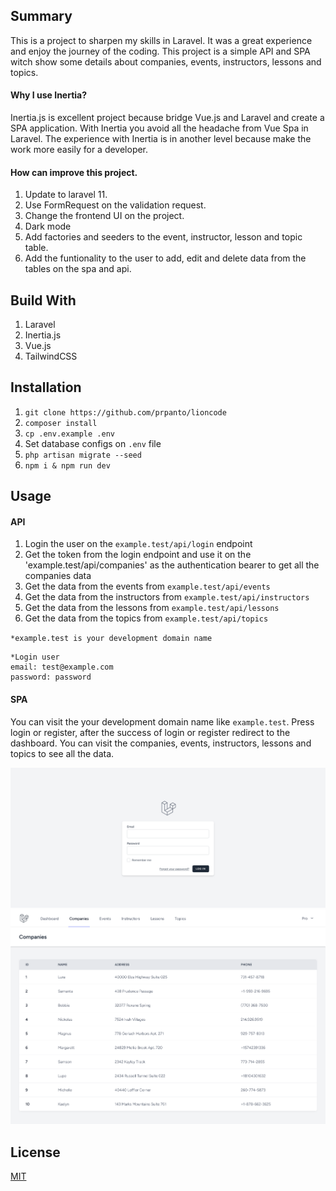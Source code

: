 ## Summary

This is a project to sharpen my skills in Laravel. It was a great experience and enjoy the journey of the coding. This project is a simple API and SPA witch show some details about companies, events, instructors, lessons and topics.

#### Why I use Inertia?

Inertia.js is excellent project because bridge Vue.js and Laravel and create a SPA application. With Inertia you avoid all the headache from Vue Spa in Laravel. The experience with Inertia is in another level because make the work more easily for a developer.

#### How can improve this project.

1. Update to laravel 11.
2. Use FormRequest on the validation request.
3. Change the frontend UI on the project.
4. Dark mode
5. Add factories and seeders to the event, instructor, lesson and topic table.
6. Add the funtionality to the user to add, edit and delete data from the tables on the spa and api.

## Build With

1. Laravel
2. Inertia.js
3. Vue.js
4. TailwindCSS

## Installation

1. `git clone https://github.com/prpanto/lioncode`
2. `composer install`
3. `cp .env.example .env`
4. Set database configs on `.env` file
5. `php artisan migrate --seed`
6. `npm i & npm run dev`

## Usage

#### API

1. Login the user on the `example.test/api/login` endpoint
2. Get the token from the login endpoint and use it on the 'example.test/api/companies' as the authentication bearer to get all the companies data
3. Get the data from the events from `example.test/api/events`
4. Get the data from the instructors from `example.test/api/instructors`
5. Get the data from the lessons from `example.test/api/lessons`
6. Get the data from the topics from `example.test/api/topics`

`*example.test is your development domain name`
```
*Login user
email: test@example.com
password: password
```

#### SPA

You can visit the your development domain name like `example.test`. Press login or register, after the success of login or register redirect to the dashboard. You can visit the companies, events, instructors, lessons and topics to see all the data.

![Login Screenshot](/screenshot_1.png)
![Companies Screenshot](/screenshot_2.png)

## License

[MIT](./LICENSE)
